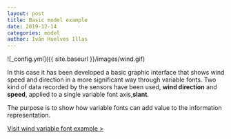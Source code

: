 ```yaml
---
layout: post
title: Basic model example
date: 2019-12-14
categories: model
author: Iván Huelves Illas
---
```

![_config.yml]({{ site.baseurl }}/images/wind.gif)

In this case it has been developed a basic graphic interface that shows wind speed and direction in a more significant way through variable fonts. Two kind of data recorded by the sensors have been used, **wind direction** and **speed**, applied to a single variable font axis,**slant**.

The purpose is to show how variable fonts can add value to the information representation.

[Visit wind variable font example >](https://ivan-huelves.github.io/projects/wind/)

